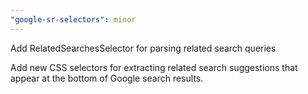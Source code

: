 ```yaml
---
"google-sr-selectors": minor
---
```


Add RelatedSearchesSelector for parsing related search queries

Add new CSS selectors for extracting related search suggestions that appear at the bottom of Google search results.